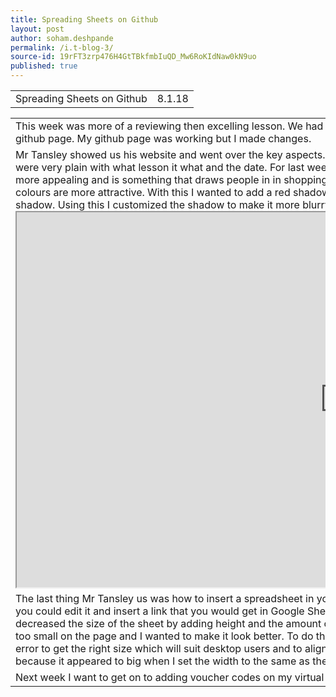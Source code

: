 ```yaml
---
title: Spreading Sheets on Github
layout: post
author: soham.deshpande
permalink: /i.t-blog-3/
source-id: 19rFT3zrp476H4GtTBkfmbIuQD_Mw6RoKIdNaw0kN9uo
published: true
---
```

<table>
  <tr>
    <td>Spreading Sheets on Github</td>
    <td>8.1.18</td>
  </tr>
</table>


<table>
  <tr>
    <td>This week was more of a reviewing then excelling lesson. We had to go over our github pages and correct the mistakes and faults on our github page. My github page was working but I made changes.</td>
  </tr>
  <tr>
    <td>Mr Tansley showed us his website and went over the key aspects.He mentioned that our title should draw the reader in. So far my titles were very plain with what lesson it what and the date. For last week I edited the title and made it 'Winter sale starts now'. That title was way more appealing and is something that draws people in in shopping centres. From previous knowledge I also remembered how contrasting colours are more attractive. With this I wanted to add a red shadow around my table. I went to W3 schools where I found how to put a box shadow. Using this I customized the shadow to make it more blurry and more red. 
      <iframe height="600px" width="1050px" src="https://docs.google.com/spreadsheets/d/e/2PACX-1vQofjpPEv6ZenUEA_jJ_UNJ0jvjU3-Flugx_2Tp3sRN3XoIgvdEQwx2ASRxQ2ZK1Qe5iBv75EutaW_i/pubhtml?widget=true&amp;headers=false"></iframe>

</td>
  </tr>
  <tr>
    <td>The last thing Mr Tansley us was how to insert a spreadsheet in your blog. This included going into Github and clicking on posts. From there you could edit it and insert a link that you would get in Google Sheets. I wanted to change the size on my website so that it all lines up so I decreased the size of the sheet by adding height and the amount of pixels I wanted in height and width. I soon realised that the sheet looked too small on the page and I wanted to make it look better. To do this I had to change the container size in config.yml. I had to use trial and error to get the right size which will suit desktop users and to align the sheets with the container. I had to use trial and error on the sheets because it appeared to big when I set the width to the same as the container.
</td>
  </tr>
  <tr>
    <td>Next week I want to get on to adding voucher codes on my virtual shop</td>
  </tr>
</table>


